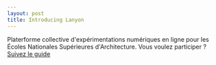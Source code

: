 ```yaml
---
layout: post
title: Introducing Lanyon
---
```


Platerforme collective d'expérimentations numériques en ligne pour les Écoles Nationales Supérieures d'Architecture.
Vous voulez participer ? <a href="git.html"> Suivez le guide</a>
